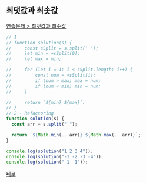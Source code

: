 ## 최댓값과 최솟값

[연습문제 > 최댓값과 최솟값](https://programmers.co.kr/learn/courses/30/lessons/12939)

```js
// 1
// function solution(s) {
//     const sSplit = s.split(' ');
//     let min = +sSplit[0];
//     let max = min;

//     for (let i = 1; i < sSplit.length; i++) {
//         const num = +sSplit[i];
//         if (num > max) max = num;
//         if (num < min) min = num;
//     }

//     return `${min} ${max}`;
// }
// 2 - Refactoring
function solution(s) {
  const arr = s.split(" ");

  return `${Math.min(...arr)} ${Math.max(...arr)}`;
}

console.log(solution("1 2 3 4"));
console.log(solution("-1 -2 -3 -4"));
console.log(solution("-1 -1"));
```

[뒤로](https://github.com/SeongYongLee/TIL/tree/main/Algorithm/Programmers)
